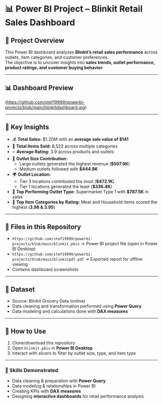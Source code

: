 # 📊 Power BI Project – Blinkit Retail Sales Dashboard

## 📌 Project Overview
This Power BI dashboard analyzes **Blinkit’s retail sales performance** across outlets, item categories, and customer preferences.  
The objective is to uncover insights into **sales trends, outlet performance, product ratings, and customer buying behavior**.

---

## 📊 Dashboard Preview
(https://github.com/stef19999/powerbi-projects/blob/main/blinkitdashboard.jpg)

---

## 🔑 Key Insights
- 💰 **Total Sales:** $1.20M with an **average sale value of $141**  
- 🛒 **Total Items Sold:** 8,523 across multiple categories  
- ⭐ **Average Rating:** 3.9 across products and outlets  
- 🏬 **Outlet Size Contribution:**  
  - Large outlets generated the highest revenue (**$507.9K**)  
  - Medium outlets followed with **$444.8K**  
- 🌍 **Outlet Location:**  
  - Tier 3 locations contributed the most (**$472.1K**)  
  - Tier 1 locations generated the least (**$336.4K**)  
- 🥇 **Top Performing Outlet Type:** Supermarket Type 1 with **$787.5K** in sales  
- 🍖 **Top Item Categories by Rating:** Meat and Household items scored the highest (**3.98 & 3.95**)  

---

## 📂 Files in this Repository
- `https://github.com/stef19999/powerbi-projects/blob/main/blinkit.pbix` → Power BI project file (open in Power BI Desktop)  
- `https://github.com/stef19999/powerbi-projects/blob/main/blinkitpdf.pdf` → Exported report for offline viewing  
- Contains dashboard screenshots  

---

## 📁 Dataset
- Source: Blinkit Grocery Data (online)  
- Data cleaning and transformation performed using **Power Query**  
- Data modeling and calculations done with **DAX measures**  

---

## 🚀 How to Use
1. Clone/download this repository  
2. Open `blinkit.pbix` in **Power BI Desktop**  
3. Interact with slicers to filter by outlet size, type, and item type  

---

### 📝 Skills Demonstrated
- Data cleaning & preparation with **Power Query**  
- Data modeling & relationships in Power BI  
- Creating KPIs with **DAX measures**  
- Designing **interactive dashboards** for retail performance analysis  

